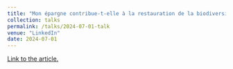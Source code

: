 ```yaml
---
title: "Mon épargne contribue-t-elle à la restauration de la biodiversité ?"
collection: talks
permalink: /talks/2024-07-01-talk
venue: "LinkedIn"
date: 2024-07-01
---
```

[Link to the article.]([https://theconversation.com/on-fait-le-bilan-du-bilan-carbone-229415](https://www.linkedin.com/pulse/mon-%C3%A9pargne-contribue-t-elle-%C3%A0-la-restauration-de-alexandre-garel-obgpe/?trackingId=trOogQVSRzqV5JJY4TKzRA%3D%3D))
